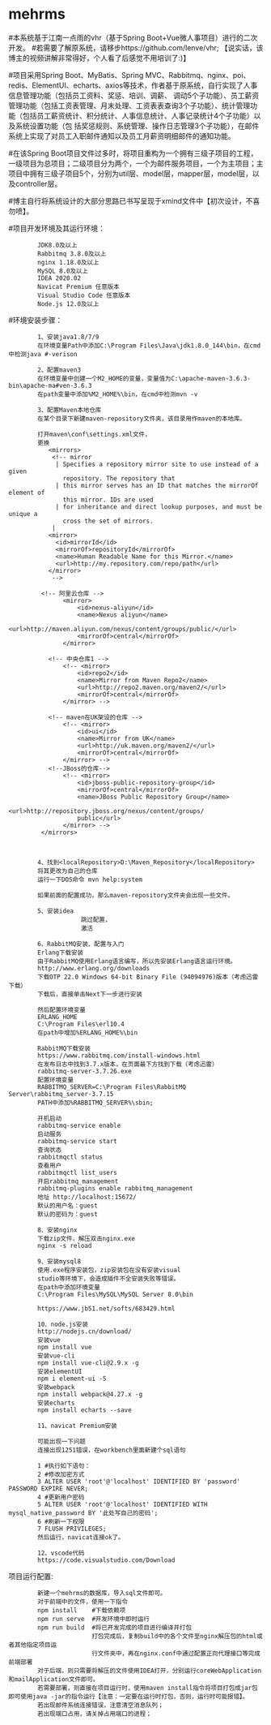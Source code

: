 # mehrms
#本系统基于江南一点雨的vhr（基于Spring Boot+Vue微人事项目）进行的二次开发。
#若需要了解原系统，请移步https://github.com/lenve/vhr; 【说实话，该博主的视频讲解非常得好，个人看了后感觉不用培训了:)】

  #项目采用Spring Boot、MyBatis、Spring MVC、Rabbitmq、nginx、poi、redis、ElementUI、echarts、axios等技术，作者基于原系统，自行实现了人事信息管理功能（包括员工资料、奖惩、培训、调薪、    调动5个子功能）、员工薪资管理功能（包括工资表管理、月末处理、工资表表查询3个子功能）、统计管理功能（包括员工薪资统计、积分统计、人事信息统计、人事记录统计4个子功能）以及系统设置功能（包    括奖惩规则、系统管理、操作日志管理3个子功能），在邮件系统上实现了对员工入职邮件通知以及员工月薪资明细邮件的通知功能。

   #在该Spring Boot项目文件过多时，将项目重构为一个拥有三级子项目的工程，一级项目为总项目；二级项目分为两个，一个为邮件服务项目，一个为主项目；主项目中拥有三级子项目5个，分别为util层、model层，mapper层，model层，以及controller层。
   
   #博主自行将系统设计的大部分思路已书写呈现于xmind文件中【初次设计，不喜勿喷】。
   
   
   #项目开发环境及其运行环境：
   
            JDK8.0及以上
            Rabbitmq 3.8.0及以上
            nginx 1.18.0及以上
            MySQL 8.0及以上
            IDEA 2020.02
            Navicat Premium 任意版本
            Visual Studio Code 任意版本
            Node.js 12.0及以上
            
   #环境安装步骤：
   
            1、安装java1.8/7/9
            在环境变量Path中添加C:\Program Files\Java\jdk1.8.0_144\bin，在cmd中检测java #-verison

            2、配置maven3
            在环境变量中创建一个M2_HOME的变量，变量值为C:\apache-maven-3.6.3-bin\apache-ma#ven-3.6.3
            在path变量中添加%M2_HOME%\bin，在cmd中检测mvn -v

            3、配置Maven本地仓库
            在某个目录下新建maven-repository文件夹，该目录用作maven的本地库。

            打开maven\conf\settings.xml文件，
            更换
               <mirrors>
                <!-- mirror
                 | Specifies a repository mirror site to use instead of a given 
                   repository. The repository that
                 | this mirror serves has an ID that matches the mirrorOf element of 
                   this mirror. IDs are used
                 | for inheritance and direct lookup purposes, and must be unique a
                   cross the set of mirrors.
                |
               <mirror>
                 <id>mirrorId</id>
                 <mirrorOf>repositoryId</mirrorOf>
                 <name>Human Readable Name for this Mirror.</name>
                 <url>http://my.repository.com/repo/path</url>
               </mirror>
                -->
  
             <!-- 阿里云仓库 -->
                   <mirror>
                       <id>nexus-aliyun</id>
                       <name>Nexus aliyun</name>
                       <url>http://maven.aliyun.com/nexus/content/groups/public/</url>
                       <mirrorOf>central</mirrorOf>
                   </mirror>

               <!-- 中央仓库1 -->
                   <!-- <mirror>
                       <id>repo2</id>
                       <name>Mirror from Maven Repo2</name>
                       <url>http://repo2.maven.org/maven2/</url>
                       <mirrorOf>central</mirrorOf>
                   </mirror> -->

               <!-- maven在UK架设的仓库 -->
                   <!-- <mirror>
                       <id>ui</id>
                       <name>Mirror from UK</name>
                       <url>http://uk.maven.org/maven2/</url>
                       <mirrorOf>central</mirrorOf>
                   </mirror> -->
               <!--JBoss的仓库-->
                   <!-- <mirror>
                       <id>jboss-public-repository-group</id>
                       <mirrorOf>central</mirrorOf>
                       <name>JBoss Public Repository Group</name>
                       <url>http://repository.jboss.org/nexus/content/groups/
                       public</url>
                   </mirror> -->
             </mirrors>
 


            4、找到<localRepository>D:\Maven_Repository</localRepository>
            将其更改为自己的仓库
            运行一下DOS命令 mvn help:system

            如果前面的配置成功，那么maven-repository文件夹会出现一些文件。

            5、安装idea
                        跳过配置，
                        激活

            6、RabbitMQ安装、配置与入门
            Erlang下载安装
            由于RabbitMQ使用Erlang语言编写，所以先安装Erlang语言运行环境。
            http://www.erlang.org/downloads
            下载OTP 22.0 Windows 64-bit Binary File (94094976)版本（考虑迅雷下载）
            下载后，直接单击Next下一步进行安装

            然后配置环境变量
            ERLANG_HOME
            C:\Program Files\erl10.4
            在path中增加%ERLANG_HOME%\bin

            RabbitMQ下载安装
            https://www.rabbitmq.com/install-windows.html
            在发布日志中找到3.7.x版本，在页面最下方找到下载（考虑迅雷）
            rabbitmq-server-3.7.26.exe
            配置环境变量
            RABBITMQ_SERVER=C:\Program Files\RabbitMQ Server\rabbitmq_server-3.7.15
            PATH中添加%RABBITMQ_SERVER%\sbin;

            开机启动
            rabbitmq-service enable
            启动服务
            rabbitmq-service start
            查询状态
            rabbitmqctl status
            查看用户
            rabbitmqctl list_users
            开启rabbitmq_management
            rabbitmq-plugins enable rabbitmq_management
            地址 http://localhost:15672/
            默认的用户名：guest
            默认的密码为：guest
            
            8、安装nginx
            下载zip文件，解压双击nginx.exe
            nginx -s reload

            9、安装mysql8
            使用.exe程序安装包，zip安装包在没有安装visual 
            studio等环境下，会造成插件不全安装失败等错误。
            在path中添加环境变量
            C:\Program Files\MySQL\MySQL Server 8.0\bin

            https://www.jb51.net/softs/683429.html
            
            10、node.js安装
            http://nodejs.cn/download/
            安装vue
            npm install vue
            安装vue-cli
            npm install vue-cli@2.9.x -g
            安装elementUI
            npm i element-ui -S
            安装webpack
            npm install webpack@4.27.x -g
            安装echarts
            npm install echarts --save

            11、navicat Premium安装
            
            可能出现一下问题
            连接出现1251错误，在workbench里面新建个sql语句
            
            1 #执行如下语句：
            2 #修改加密方式
            3 ALTER USER 'root'@'localhost' IDENTIFIED BY 'password' PASSWORD EXPIRE NEVER;
            4 #更新用户密码
            5 ALTER USER 'root'@'localhost' IDENTIFIED WITH mysql_native_password BY '此处写自己的密码';
            6 #刷新一下权限
            7 FLUSH PRIVILEGES;
            然后运行，navicat连接ok了。

            12、vscode代码
            https://code.visualstudio.com/Download
            
   
            
            
   项目运行配置:
   
            新建一个mehrms的数据库，导入sql文件即可。
            对于前端中的文件，使用一下指令
            npm install    #下载依赖项
            npm run serve  #开发环境中即时运行
            npm run build  #将已开发完成的项目进行编译并打包
                           打包完成后，复制build中的各个文件至nginx解压包的html或者其他指定项目运
                           行文件夹中，再在nginx.conf中通过配置正向代理接口等完成前端部署
            对于后端，则只需要将解压的文件使用IDEA打开，分别运行coreWebApplication和mailApplication文件即可。
            若需要部署，则直接在项目运行时，使用maven install指令将项目打包成jar包即可使用java -jar的指令运行【注意：一定要在运行时打包，否则，运行时可能报错】。
            若出现邮件系统连接错误，注意清空消息队列；
            若出现端口占用，请关掉占用端口的进程；
